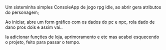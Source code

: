 
Um sisteminha simples ConsoleApp de jogo rpg idle, ao abrir gera atributos do personagem;

Ao iniciar, abre um form gráfico com os dados do pc e npc, rola dado de dano pros dois e assim vai..

Ia adicionar funções de loja, aprimoramento e etc mas acabei esquecendo o projeto, feito para passar o tempo.

